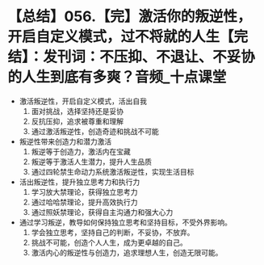 # 【总结】056.【完】激活你的叛逆性，开启自定义模式，过不将就的人生【完结】：发刊词：不压抑、不退让、不妥协的人生到底有多爽？音频_十点课堂

-   激活叛逆性，开启自定义模式，活出自我
    1.  面对挑战，选择坚持还是妥协
    2.  反抗压抑，追求被尊重和理解
    3.  通过激活叛逆性，创造奇迹和挑战不可能
-   叛逆性带来创造力和潜力激活
    1.  叛逆等于创造力，激活内在宝藏
    2.  叛逆等于激活人生潜力，提升人生品质
    3.  通过四轮禁生命动力系统激活叛逆性，实现生活目标
-   活出叛逆性，提升独立思考力和执行力
    1.  学习放大禁理论，获得独立思考力
    2.  通过哈哈禁理论，提升高效执行力
    3.  通过照妖禁理论，获得自主沟通力和强大心力
-   通过学习叛逆，教导如何保持独立思考和坚持目标，不受外界影响。
    1.  学会独立思考，坚持自己的判断，不妥协，不放弃。
    2.  挑战不可能，创造个人人生，成为更卓越的自己。
    3.  激活内心的叛逆性与创造力，追求理想人生，创造无限可能。